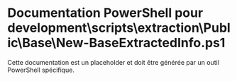 # Documentation PowerShell pour development\scripts\extraction\Public\Base\New-BaseExtractedInfo.ps1

Cette documentation est un placeholder et doit être générée par un outil PowerShell spécifique.
